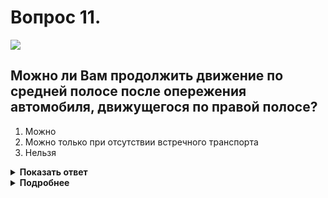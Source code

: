 # Вопрос 11.

![](https://s.drom.ru/i24228/pdd/tickets/2016/1543885078.jpg)

## Можно ли Вам продолжить движение по средней полосе после опережения автомобиля, движущегося по правой полосе?

1. Можно
2. Можно только при отсутствии встречного транспорта
3. Нельзя

<details>
<summary><b>Показать ответ</b></summary>
Правильный ответ: 3
</details>
<details>
<summary><b>Подробнее</b></summary>
Средняя полоса в данной ситуации используется для движения в обоих направлениях. Она предназначена только для обгона, объезда, поворота налево или разворота. Закончив обгон, необходимо перестроиться на крайнюю правую полосу. (Пункт 9.3 ПДД). Дальнейшее движение Вы осуществляете согласно пункту 9.4 ПДД. «Вне населённых пунктов водители транспортных средств должны вести их по возможности ближе к правому краю проезжей части». У Вас такая возможность есть.
</details>